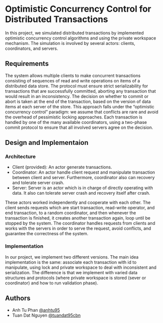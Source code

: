# Optimistic Concurrency Control for Distributed Transactions

In this project, we simulated distributed transactions by implemented optimistic concurrency control algorithms and using the private workspace mechanism. The simulation is involved by several actors: clients, coordinators, and servers.

## Requirements
The system allows multiple clients to make concurrent transactions consisting of sequences of read and write
operations on items of a distributed data store. The protocol must ensure strict serializability for transactions
that are successfully committed, aborting any transaction that would result in an inconsistency. The decision
on whether to commit or abort is taken at the end of the transaction, based on the version of data items at
each server of the store. This approach falls under the “optimistic concurrency control” paradigm: we assume
that conflicts are rare and avoid the overhead of pessimistic locking approaches. Each transaction is handled by
one of the many available coordinators, using a two-phase commit protocol to ensure that all involved servers
agree on the decision.

## Design and Implementaion
### Architecture
- Client (provided): An actor generate transactions.
- Coordinator: An actor handle client request and manipulate transaction between client and server. Furthermore, coordinator also can recovery and tolerate server crash.
- Server: Server is an actor which is in charge of directly operating with data. It also can tolerate server crash and recovery itself after crash.

These actors worked independently and cooperate with each other. The client sends requests which are start transaction, read-write operator, and end transaction, to a random coordinator, and then whenever the transaction is finished, it creates another transaction again, loop until be stopped by the system. The coordinator handles requests from clients and works with the servers in order to serve the request, avoid conflicts, and guarantee the correctness of the system. 

### Implementation
In our project, we implement two different versions. The main idea implementation is the same: associate each transaction with id to manipulate, using lock and private workspace to deal with inconsistent and serialization. The difference is that we implement with varied data structures and protocols (where private workspace is stored (sever or coordinator) and how to run validation phase).
## Authors
- Anh Tu Phan [@anhtu95](https://github.com/anhtu95)
- Tuan Dat Nguyen [@tuandat95cbn](https://github.com/tuandat95cbn)
